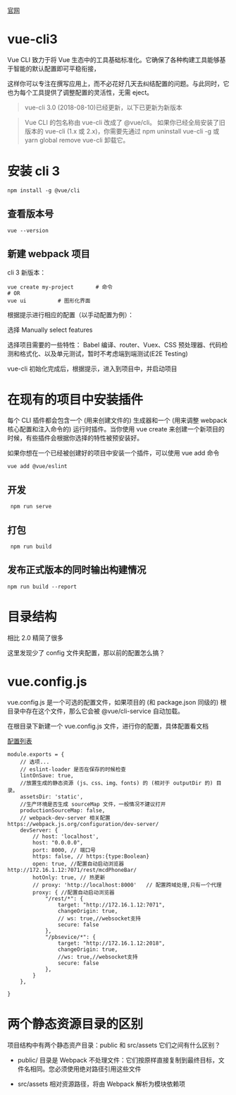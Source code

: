[官网](https://cli.vuejs.org/zh/guide/)

# vue-cli3

Vue CLI 致力于将 Vue 生态中的工具基础标准化。它确保了各种构建工具能够基于智能的默认配置即可平稳衔接，

这样你可以专注在撰写应用上，而不必花好几天去纠结配置的问题。与此同时，它也为每个工具提供了调整配置的灵活性，无需 eject。

> vue-cli 3.0 (2018-08-10)已经更新，以下已更新为新版本

> Vue CLI 的包名称由 vue-cli 改成了 @vue/cli。 如果你已经全局安装了旧版本的 vue-cli (1.x 或 2.x)，你需要先通过 npm uninstall vue-cli -g 或 yarn global remove vue-cli 卸载它。



# 安装 cli 3

```
npm install -g @vue/cli
```

## 查看版本号

```
vue --version
```

## 新建 webpack 项目

cli 3 新版本：

```
vue create my-project		# 命令
# OR
vue ui			# 图形化界面
```

根据提示进行相应的配置（以手动配置为例）：

选择 Manually select features

选择项目需要的一些特性： Babel 编译、router、Vuex、CSS 预处理器、代码检测和格式化、以及单元测试，暂时不考虑端到端测试(E2E Testing)

vue-cli 初始化完成后，根据提示，进入到项目中，并启动项目




# 在现有的项目中安装插件

每个 CLI 插件都会包含一个 (用来创建文件的) 生成器和一个 (用来调整 webpack 核心配置和注入命令的) 运行时插件。当你使用 vue create 来创建一个新项目的时候，有些插件会根据你选择的特性被预安装好。

如果你想在一个已经被创建好的项目中安装一个插件，可以使用 vue add 命令

```
vue add @vue/eslint
```

## 开发

```
 npm run serve
```

## 打包

```
 npm run build
```

## 发布正式版本的同时输出构建情况
```
npm run build --report
```

# 目录结构

相比 2.0 精简了很多

这里发现少了 config 文件夹配置，那以前的配置怎么搞？




# vue.config.js

vue.config.js 是一个可选的配置文件，如果项目的 (和 package.json 同级的) 根目录中存在这个文件，那么它会被 @vue/cli-service 自动加载。

在根目录下新建一个 vue.config.js 文件，进行你的配置，具体配置看文档

[配置列表](https://cli.vuejs.org/zh/config/#vue-config-js)

```
module.exports = {
	// 选项...
  	// eslint-loader 是否在保存的时候检查
	lintOnSave: true,
	//放置生成的静态资源 (js、css、img、fonts) 的 (相对于 outputDir 的) 目录。
	assetsDir: 'static',
	//生产环境是否生成 sourceMap 文件，一般情况不建议打开
	productionSourceMap: false,
	// webpack-dev-server 相关配置 https://webpack.js.org/configuration/dev-server/
	devServer: {
		// host: 'localhost',
		host: "0.0.0.0",
		port: 8000, // 端口号
		https: false, // https:{type:Boolean}
		open: true, //配置自动启动浏览器  http://172.16.1.12:7071/rest/mcdPhoneBar/ 
		hotOnly: true, // 热更新
		// proxy: 'http://localhost:8000'   // 配置跨域处理,只有一个代理
		proxy: { //配置自动启动浏览器
			"/rest/*": {
				target: "http://172.16.1.12:7071",
				changeOrigin: true,
				// ws: true,//websocket支持
				secure: false
			},
			"/pbsevice/*": {
				target: "http://172.16.1.12:2018",
				changeOrigin: true,
				//ws: true,//websocket支持
				secure: false
			},
		}
	},

}
```




# 两个静态资源目录的区别

项目结构中有两个静态资产目录：public 和 src/assets 它们之间有什么区别？

- public/ 目录是 Webpack 不处理文件：它们按原样直接复制到最终目标，文件名相同。您必须使用绝对路径引用这些文件

- src/assets 相对资源路径，将由 Webpack 解析为模块依赖项
